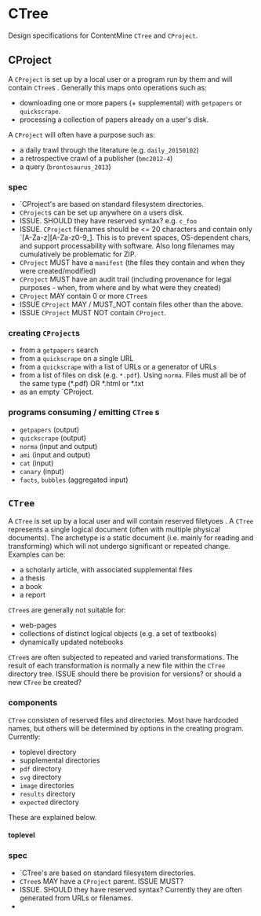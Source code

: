 # CTree

Design specifications for ContentMine `CTree` and `CProject`. 

## CProject

A `CProject` is set up by a local user or a program run by them and will contain `CTree`s . Generally this maps onto operations such as:

 * downloading one or more papers (+ supplemental) with `getpapers` or `quickscrape`.
 * processing a collection of papers already on a user's disk.

A `CProject` will often have a purpose such as:
 * a daily trawl through the literature (e.g. `daily_20150102`)
 * a retrospective crawl of a publisher (`bmc2012-4`)
 * a query (`brontosaurus_2013`)

### spec
 * `CProject's are based on standard filesystem directories.
 * `CProject`s can be set up anywhere on a users disk. 
 * ISSUE. SHOULD they have reserved syntax? e.g. `c_foo`
 * ISSUE. `CProject` filenames should be <= 20 characters and contain only `[A-Za-z][A-Za-z0-9_]. This is to prevent spaces, OS-dependent chars, and support processability with software. Also long filenames may cumulatively be problematic for ZIP.
 * `CProject` MUST have a `manifest` (the files they contain and when they were created/modified)
 * `CProject` MUST have an audit trail (including provenance for legal purposes - when, from where and by what were they created)
 * `CProject` MAY contain 0 or more `CTree`s
 * ISSUE `CProject` MAY / MUST_NOT contain files other than the above.
 * ISSUE `CProject` MUST NOT contain `CProject`.
 
 ### creating `CProject`s
 
 * from a `getpapers` search
 * from a `quickscrape` on a single URL
 * from a `quickscrape` with a list of URLs or a generator of URLs
 * from a list of files on disk (e.g. `*.pdf`). Using `norma`. Files must all be of the same type (*.pdf) OR *.html or *.txt
 * as an empty `CProject.
  

### programs consuming / emitting `CTree` s

 * `getpapers` (output)
 * `quickscrape`  (output)
 * `norma` (input and output)
 * `ami` (input and output)
 * `cat` (input)
 * `canary` (input)
 * `facts`, `bubbles` (aggregated input)
 
 
## `CTree`

A `CTree` is set up by a local user and will contain reserved filetyoes . A `CTree` represents a single logical document (often with multiple physical documents). The archetype is a static document (i.e. mainly for reading and transforming) which will not undergo significant or repeated change. Examples can be:

* a scholarly article, with associated supplemental files
* a thesis
* a book
* a report

`CTree`s are generally not suitable for:
 * web-pages
 * collections of distinct logical objects (e.g. a set of textbooks)
 * dynamically updated notebooks

`CTree`s are often subjected to repeated and varied transformations. The result of each transformation is normally a new file within the `CTree` directory tree. ISSUE should there be provision for versions? or should a new `CTree` be created?

### components

`CTree` consisten of reserved files and directories. Most have hardcoded names, but others will be determined by options in the creating program. Currently:

 * toplevel directory
 * supplemental directories
 * `pdf` directory
 * `svg` directory
 * `image` directories
 * `results` directory
 * `expected` directory
 
These are explained below.

#### toplevel 


### spec
 * `CTree's are based on standard filesystem directories.
 * `CTree`s MAY have a `CProject` parent. ISSUE MUST?
 * ISSUE. SHOULD they have reserved syntax? Currently they are often generated from URLs or filenames.
 * 
 
